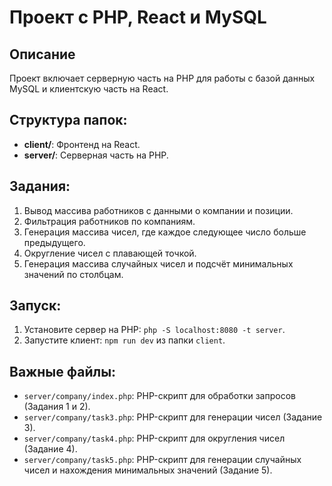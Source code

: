 
# Проект с PHP, React и MySQL

## Описание
Проект включает серверную часть на PHP для работы с базой данных MySQL и клиентскую часть на React.

## Структура папок:
- **client/**: Фронтенд на React.
- **server/**: Серверная часть на PHP.

## Задания:
1) Вывод массива работников с данными о компании и позиции.
2) Фильтрация работников по компаниям.
3) Генерация массива чисел, где каждое следующее число больше предыдущего.
4) Округление чисел с плавающей точкой.
5) Генерация массива случайных чисел и подсчёт минимальных значений по столбцам.

## Запуск:
1. Установите сервер на PHP: `php -S localhost:8080 -t server`.
2. Запустите клиент: `npm run dev` из папки `client`.

## Важные файлы:
- `server/company/index.php`: PHP-скрипт для обработки запросов (Задания 1 и 2).
- `server/company/task3.php`: PHP-скрипт для генерации чисел (Задание 3).
- `server/company/task4.php`: PHP-скрипт для округления чисел (Задание 4).
- `server/company/task5.php`: PHP-скрипт для генерации случайных чисел и нахождения минимальных значений (Задание 5).
